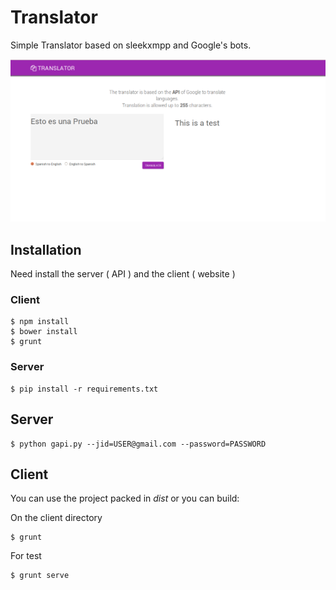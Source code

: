 # Translator

Simple Translator based on sleekxmpp and Google's bots.

![Alt text](screenshot.png?raw=true "Translator")

## Installation

Need install the server ( API ) and the client ( website )

### Client

```
$ npm install
$ bower install
$ grunt
```

### Server

```
$ pip install -r requirements.txt
```

## Server

```
$ python gapi.py --jid=USER@gmail.com --password=PASSWORD
```

## Client

You can use the project packed in *dist* or you can build:

On the client directory

```
$ grunt
```

For test
```
$ grunt serve
```
